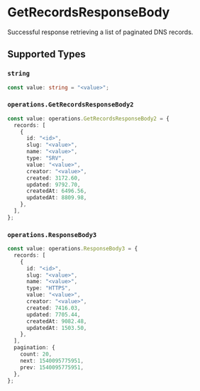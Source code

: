 # GetRecordsResponseBody

Successful response retrieving a list of paginated DNS records.


## Supported Types

### `string`

```typescript
const value: string = "<value>";
```

### `operations.GetRecordsResponseBody2`

```typescript
const value: operations.GetRecordsResponseBody2 = {
  records: [
    {
      id: "<id>",
      slug: "<value>",
      name: "<value>",
      type: "SRV",
      value: "<value>",
      creator: "<value>",
      created: 3172.60,
      updated: 9792.70,
      createdAt: 6496.56,
      updatedAt: 8809.98,
    },
  ],
};
```

### `operations.ResponseBody3`

```typescript
const value: operations.ResponseBody3 = {
  records: [
    {
      id: "<id>",
      slug: "<value>",
      name: "<value>",
      type: "HTTPS",
      value: "<value>",
      creator: "<value>",
      created: 7416.03,
      updated: 7705.44,
      createdAt: 9082.48,
      updatedAt: 1503.50,
    },
  ],
  pagination: {
    count: 20,
    next: 1540095775951,
    prev: 1540095775951,
  },
};
```

